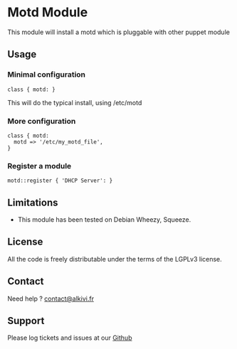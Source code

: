 # Motd Module

This module will install a motd which is pluggable with other puppet module

## Usage

### Minimal configuration

```puppet
class { motd: }
```
This will do the typical install, using /etc/motd

### More configuration

```puppet
class { motd: 
  motd => '/etc/my_motd_file',
}
```

### Register a module

```puppet
motd::register { 'DHCP Server': }
```

## Limitations

* This module has been tested on Debian Wheezy, Squeeze.

## License

All the code is freely distributable under the terms of the LGPLv3 license.

## Contact

Need help ? contact@alkivi.fr

## Support

Please log tickets and issues at our [Github](https://github.com/alkivi-sas/)
